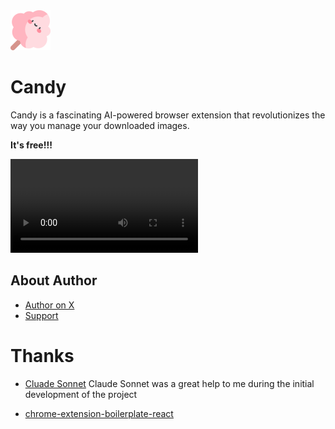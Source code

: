 <img src="src/assets/img/icon-128.png" width="64"/>

# Candy

Candy is a fascinating AI-powered browser extension that revolutionizes the way you manage your downloaded images.

**It's free!!!**

<video src="./intro.mp4"></video>

## About Author

- [Author on X](https://x.com/xiaokedada)
- [Support](https://buymeacoffee.com/nazha)

# Thanks

- [Cluade Sonnet](https://www.anthropic.com/news/claude-3-5-sonnet) Claude Sonnet was a great help to me during the initial development of the project

- [chrome-extension-boilerplate-react](https://github.com/lxieyang/chrome-extension-boilerplate-react)
